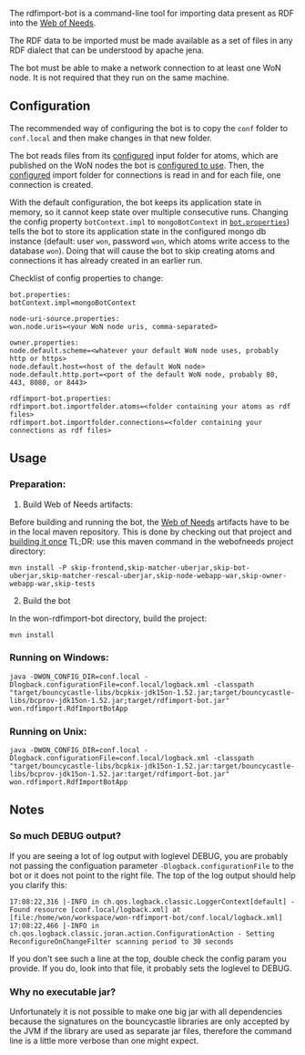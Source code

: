 The rdfimport-bot is a command-line tool for importing data present as RDF into the [Web of Needs](https://github.com/researchstudio-sat/webofneeds/).

The RDF data to be imported must be made available as a set of files in any RDF dialect that can be understood by apache jena.

The bot must be able to make a network connection to at least one WoN node. It is not required that they run on the same machine.

## Configuration
The recommended way of configuring the bot is to copy the `conf` folder to `conf.local` and then make changes in that new folder.

The bot reads files from its [configured](conf/rdfimport-bot.properties) input folder for atoms, which are published on the WoN nodes the bot is [configured to use](conf/node-uri-source.properties). Then, the [configured](conf/rdfimport-bot.properties) import folder for connections is read in and for each file, one connection is created. 

With the default configuration, the bot keeps its application state in memory, so it cannot keep state over multiple consecutive runs. Changing the config property `botContext.impl` to `mongoBotContext` in [`bot.properties`](conf/bot.properties)) tells the bot to store its application state in the configured mongo db instance (default: user `won`, password `won`, which atoms write access to the database `won`). Doing that will cause the bot to skip creating atoms and connections it has already created in an earlier run. 



Checklist of config properties to change:
``` 
bot.properties: 
botContext.impl=mongoBotContext

node-uri-source.properties:
won.node.uris=<your WoN node uris, comma-separated>

owner.properties:
node.default.scheme=<whatever your default WoN node uses, probably http or https>
node.default.host=<host of the default WoN node>
node.default.http.port=<port of the default WoN node, probably 80, 443, 8080, or 8443>

rdfimport-bot.properties:
rdfimport.bot.importfolder.atoms=<folder containing your atoms as rdf files>
rdfimport.bot.importfolder.connections=<folder containing your connections as rdf files>

```



## Usage

### Preparation: 

1. Build Web of Needs artifacts:

Before building and running the bot, the [Web of Needs](https://github.com/researchstudio-sat/webofneeds/) artifacts have to be in the local maven repository. This is done by checking out that project and [building it once](https://github.com/researchstudio-sat/webofneeds/blob/master/documentation/building-with-maven.md) TL;DR: use this maven command in the webofneeds project directory:
```
mvn install -P skip-frontend,skip-matcher-uberjar,skip-bot-uberjar,skip-matcher-rescal-uberjar,skip-node-webapp-war,skip-owner-webapp-war,skip-tests
``` 

2. Build the bot

In the won-rdfimport-bot directory, build the project:
```
mvn install 
```

### Running on Windows:
```
java -DWON_CONFIG_DIR=conf.local -Dlogback.configurationFile=conf.local/logback.xml -classpath "target/bouncycastle-libs/bcpkix-jdk15on-1.52.jar;target/bouncycastle-libs/bcprov-jdk15on-1.52.jar;target/rdfimport-bot.jar" won.rdfimport.RdfImportBotApp 
```

### Running on Unix:
```
java -DWON_CONFIG_DIR=conf.local -Dlogback.configurationFile=conf.local/logback.xml -classpath "target/bouncycastle-libs/bcpkix-jdk15on-1.52.jar:target/bouncycastle-libs/bcprov-jdk15on-1.52.jar:target/rdfimport-bot.jar" won.rdfimport.RdfImportBotApp 
```



## Notes
### So much DEBUG output?
If you are seeing a lot of log output with loglevel DEBUG, you are probably not passing the configuation parameter `-Dlogback.configurationFile` to the bot or it does not point to the right file. 
The top of the log output should help you clarify this:
```
17:08:22,316 |-INFO in ch.qos.logback.classic.LoggerContext[default] - Found resource [conf.local/logback.xml] at [file:/home/won/workspace/won-rdfimport-bot/conf.local/logback.xml]
17:08:22,466 |-INFO in ch.qos.logback.classic.joran.action.ConfigurationAction - Setting ReconfigureOnChangeFilter scanning period to 30 seconds
```
If you don't see such a line at the top, double check the config param you provide. If you do, look into that file, it probably sets the loglevel to DEBUG.


### Why no executable jar?
Unfortunately it is not possible to make one big jar with all dependencies because the signatures on the bouncycastle libraries are only accepted by the JVM if the library are used as separate jar files, therefore the command line is a little more verbose than one might expect. 


